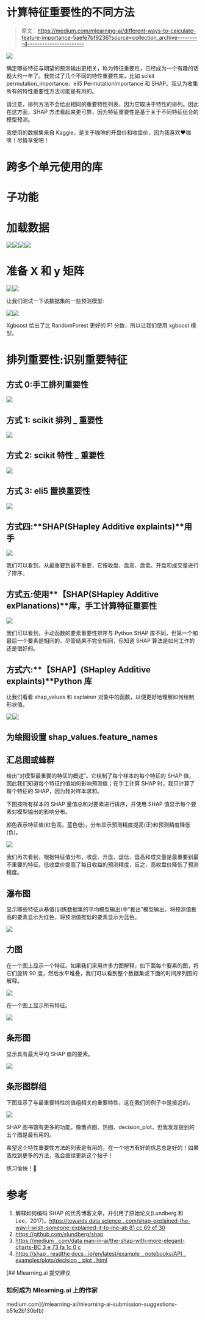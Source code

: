 # 计算特征重要性的不同方法

> 原文：<https://medium.com/mlearning-ai/different-ways-to-calculate-feature-importance-5aefe7bf9236?source=collection_archive---------4----------------------->

![](img/b01375d3bccb2ce609884ac6a7d7103d.png)

确定哪些特征与期望的预测输出更相关，称为特征重要性，已经成为一个有趣的话题大约一年了。我尝试了几个不同的特性重要性库，比如 scikit permutation_importance、eli5 PermutationImportance 和 SHAP。我认为收集所有的特性重要性方法可能是有用的。

请注意，排列方法不会给出相同的重要特性列表，因为它取决于特性的排列。因此在这方面，SHAP 方法看起来更可靠，因为特征重要性是基于关于不同特征组合的模型预测。

我使用的数据集来自 Kaggle，是关于咖啡的开盘价和收盘价，因为我喜欢❤️咖啡！尽情享受吧！

# 跨多个单元使用的库

# 子功能

# 加载数据

![](img/ba10a8c50fa995ffb193240f5ba1cec4.png)![](img/8c15f261abc6ee65ef17036ad75692e0.png)![](img/cd565536a8fff3fd99091ab480e3fce3.png)![](img/0d099c111cb16d11462d9fdfa7dbc37e.png)

# 准备 X 和 y 矩阵

![](img/f99edb489763c4bec0bc1d4550ad60d5.png)![](img/476f41eb47d6a4804ceb8c134fb0f779.png)

让我们测试一下该数据集的一些预测模型:

![](img/27707117b48b7cf3cde6c793a57a7af6.png)![](img/052767e46aeb7f21418599d56568faee.png)

Xgboost 给出了比 RandomForest 更好的 F1 分数，所以让我们使用 xgboost 模型。

# 排列重要性:识别重要特征

## 方式 0:手工排列重要性

![](img/1c66b60b22b697cb5e9e4185286795cc.png)

## 方式 1: scikit 排列 _ 重要性

![](img/8f533bd52d980e599e01af74beab841e.png)

## 方式 2: scikit 特性 _ 重要性

![](img/6be9a9abcb8d7b711ebe2793cd44ab1d.png)

## 方式 3: eli5 置换重要性

![](img/6ded77efe0c082994cfe92caf7d95a32.png)

## 方式四:**SHAP(SHapley Additive explaints)**用手

![](img/4f3aad51caa34fe3214fb71850d11bdf.png)

我们可以看到，从最重要到最不重要，它按收盘、盘高、盘低、开盘和成交量进行了排序。

## 方式五:使用**【SHAP(SHapley Additive exPlanations)**库，手工计算特征重要性

![](img/8759518e96e0876ea9c30c2ab005f839.png)

我们可以看到，手动函数的要素重要性排序与 Python SHAP 库不同，但第一个和最后一个要素是相同的。尽管结果不完全相同，但知道 SHAP 算法是如何工作的还是很好的。

## 方式六:**【SHAP】(SHapley Additive explaints)**Python 库

让我们看看 shap_values 和 explainer 对象中的函数，以便更好地理解如何绘制形状值。

![](img/1418d0698aabc1e2ed72c4b9dfb6e156.png)![](img/cdc12fbfbbccb9d4dd33949886540096.png)

## 为绘图设置 shap_values.feature_names

## 汇总图或蜂群

给出“对模型最重要的特征的概述”。它绘制了每个样本的每个特征的 SHAP 值，因此我们知道每个特征的值如何影响预测值；在手工计算 SHAP 时，我只计算了每个特征的 SHAP，因为我对样本求和。

下图按所有样本的 SHAP 量值总和对要素进行排序，并使用 SHAP 值显示每个要素对模型输出的影响分布。

颜色表示特征值(红色高，蓝色低)，分布显示预测精度提高(正)和预测精度降低(负)。

![](img/a87ee17fa8ea80572db24ccfc4a763fc.png)

我们再次看到，根据特征值分布，收盘、开盘、盘低、盘高和成交量是最重要到最不重要的特征。低收盘价提高了每日收益的预测精度，反之，高收盘价降低了预测精度。

## 瀑布图

显示哪些特征从基值(训练数据集的平均模型输出)中“推出”模型输出。将预测值推高的要素显示为红色，将预测值推低的要素显示为蓝色。

![](img/e1d367f6e4b6bd112cb416438c5108fd.png)

## 力图

在一个图上显示一个特征。如果我们采用许多力图解释，如下面每个要素的图，将它们旋转 90 度，然后水平堆叠，我们可以看到整个数据集或下面的时间序列图的解释。

![](img/5c4f294a981c94eeca8d96a461646b3b.png)

在一个图上显示所有特征。

![](img/0e5ea0ede7826927182cd0cf75250c22.png)

## 条形图

显示具有最大平均 SHAP 值的要素。

![](img/de2ca37505856f634d4ca6813f420145.png)

## 条形图群组

下图显示了与最重要特性的值组相关的重要特性，这在我们的例子中是接近的。

![](img/8653087fa61e737eed2150e72f336555.png)

SHAP 图书馆有更多的功能，像散点图、热图、decision_plot，但我发现提到的五个图是最有用的。

希望这个特性重要性方法的列表是有用的，在一个地方有好的信息总是好的！如果我找到更多的方法，我会继续更新这个帖子！

练习愉快！👋

# 参考

1.  解释如何编码 SHAP 的优秀博客文章，并引用了原始论文(Lundberg 和 Lee，2017)。[https://towards data science . com/shap-explained-the-way-I-wish-someone-explained-it-to-me-ab 81 cc 69 ef 30](https://towardsdatascience.com/shap-explained-the-way-i-wish-someone-explained-it-to-me-ab81cc69ef30)
2.  https://github.com/slundberg/shap
3.  [https://medium . com/data man-in-ai/the-shap-with-more-elegant-charts-BC 3 e 73 fa 1c 0 c](/dataman-in-ai/the-shap-with-more-elegant-charts-bc3e73fa1c0c)
4.  [https://shap . readthe docs . io/en/latest/example _ notebooks/API _ examples/plots/decision _ plot . html](https://shap.readthedocs.io/en/latest/example_notebooks/api_examples/plots/decision_plot.html)

[](/mlearning-ai/mlearning-ai-submission-suggestions-b51e2b130bfb) [## Mlearning.ai 提交建议

### 如何成为 Mlearning.ai 上的作家

medium.com](/mlearning-ai/mlearning-ai-submission-suggestions-b51e2b130bfb)